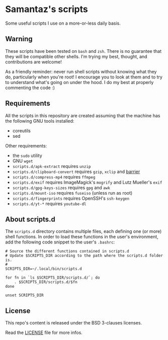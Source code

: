 Samantaz's scripts
==================

Some useful scripts I use on a more-or-less daily basis.


Warning
-------

These scripts have been tested on `bash` and `zsh`. There is no guarantee that
they will be compatible other shells. I'm trying my best, thought, and
contributions are welcome!

As a friendly reminder: never run shell scripts without knowing what they do,
particularly when you're root! I encourage you to look at them and to try to
understand what's going on under the hood. I do my best at properly commenting
the code :)


Requirements
------------

All the scripts in this repository are created assuming that the machine has
the following GNU tools installed:
 * coreutils
 * sed

Other requirements:
 * the `sudo` utility
 * GNU `wget`
 * `scripts.d/apk-extract` requires `unzip`
 * `scripts.d/clipboard-convert` requires `gzip`, `xclip` and [barrier](https://github.com/debauchee/barrier)
 * `scripts.d/compress-mp4` requires `ffmpeg`
 * `scripts.d/exif` requires ImageMagick's `mogrify` and Lutz Mueller's `exif`
 * `scripts.d/gpg-keys-sizes` requires `gpg` and `awk`
 * `scripts.d/mount-iso` requires `fuseiso` (unless run as root)
 * `scripts.d/fingerprints` requires OpenSSH's `ssh-keygen`
 * `scripts.d/yt-*` requires `youtube-dl`


About scripts.d
----------------

The `scripts.d` directory contains multiple files, each defining one (or more)
shell functions. In order to load these functions in the user's environment,
add the following code snippet to the user's `.bashrc`:

```
# Source the different functions contained in scripts.d
# Update $SCRIPTS_DIR according to the path where the scripts.d folder is.
#
SCRIPTS_DIR=~/.local/bin/scripts.d

for fn in `ls $SCRIPTS_DIR/scripts.d/`; do
	. $SCRIPTS_DIR/scripts.d/$fn
done

unset SCRIPTS_DIR
```


License
-------

This repo's content is released under the BSD 3-clauses licenses.

Read the [LICENSE](LICENSE.md) file for more infos.

